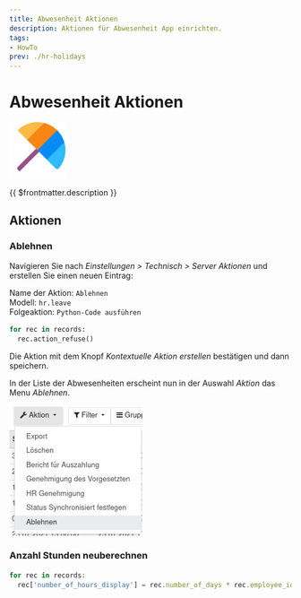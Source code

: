 ```yaml
---
title: Abwesenheit Aktionen
description: Aktionen für Abwesenheit App einrichten.
tags:
- HowTo
prev: ./hr-holidays
---
```

# Abwesenheit Aktionen
![icons_odoo_hr_holidays](attachments/icons_odoo_hr_holidays.png)

{{ $frontmatter.description }}

## Aktionen

### Ablehnen

Navigieren Sie nach *Einstellungen > Technisch > Server Aktionen* und erstellen Sie einen neuen Eintrag:

Name der Aktion: `Ablehnen`\
Modell: `hr.leave`\
Folgeaktion: `Python-Code ausführen`

```python
for rec in records:  
  rec.action_refuse()
```

Die Aktion mit dem Knopf *Kontextuelle Aktion erstellen* bestätigen und dann speichern.

In der Liste der Abwesenheiten erscheint nun in der Auswahl *Aktion* das Menu *Ablehnen*.

![](attachments/Aktionen%20Abwesenheitszeiten%20Ablehnen.png)

### Anzahl Stunden neuberechnen

```js
for rec in records:
  rec['number_of_hours_display'] = rec.number_of_days * rec.employee_id.sudo().resource_id.calendar_id.hours_per_day
```